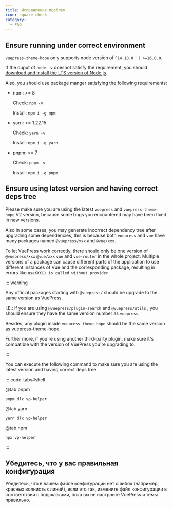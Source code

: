 ```yaml
---
title: Исправление проблем
icon: square-check
category:
  - FAQ
---
```


## Ensure running under correct environment

`vuepress-theme-hope` only supports node version of `^14.18.0 || >=16.0.0`.

If the ouput of `node -v` doesnot satisfy the requirement, you should [download and install the LTS version of Node.js](../cookbook/tutorial/env.md#nodejs).

Also, you should use package manger satisfying the following requirements:

- npm: >= 8

  Check: `npm -v`

  Install: `npm i -g npm`

- yarn: >= 1.22.15

  Check: `yarn -v`

  Install: `npm i -g yarn`

- pnpm: >= 7

  Check: `pnpm -v`

  Install: `npm i -g pnpm`

## Ensure using latest version and having correct deps tree

Please make sure you are using the latest `vuepress` and `vuepress-theme-hope` V2 version, because some bugs you encountered may have been fixed in new versions.

Also in some cases, you may generate incorrect dependency tree after upgrading some dependencies, this is because both `vuepress` and `vue` have many packages named `@vuepress/xxx` and `@vue/xxx`.

To let VuePress work correctly, there should only be one version of `@vuepress/xxx` `@vue/xxx` `vue` and `vue-router` in the whole project. Multiple versions of a package can cause different parts of the application to use different instances of Vue and the corresponding package, resulting in errors like `useXXX() is called without provider`.

::: warning

Any official packages starting with `@vuepress/` should be upgrade to the same version as VuePress.

I.E.: if you are using `@vuepress/plugin-search` and `@vuepress/utils` , you should ensure they have the same version number as `vuepress`.

Besides, any plugin inside `vuepress-theme-hope` should be the same version as vuepress-theme-hope.

Further more, if you're using another third-party plugin, make sure it's compatible with the version of VuePress you're upgrading to.

:::

You can execute the following command to make sure you are using the latest version and having correct deps tree.

::: code-tabs#shell

@tab pnpm

```bash
pnpm dlx vp-helper
```

@tab yarn

```bash
yarn dlx vp-helper
```

@tab npm

```bash
npx vp-helper
```

:::

## Убедитесь, что у вас правильная конфигурация

Убедитесь, что в вашем файле конфигурации нет ошибок (например, красных волнистых линий), если это так, измените файл конфигурации в соответствии с подсказками, пока вы не настроите VuePress и темы правильно.
